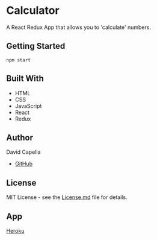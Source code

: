 # Calculator
A React Redux App that allows you to 'calculate' numbers.

## Getting Started
`npm start`

## Built With
* HTML
* CSS
* JavaScript
* React
* Redux

## Author
David Capella
- [GitHub](https://github.com/DCapella)

## License
MIT License - see the [License.md](./LICENSE.md) file for details.

## App
[Heroku](https://dcapella-calculator.herokuapp.com)
